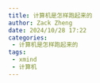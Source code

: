 ```yaml
---
title: 计算机是怎样跑起来的
author: Zack Zheng
date: 2024/10/28 17:22
categories:
 - 计算机是怎样跑起来的
tags:
 - xmind
 - 计算机
---
```


<simple-img src="https://gitee.com/zackzhengxy/picGallery/raw/main/imgs/计算机是怎样跑起来的.png"></simple-img>


